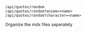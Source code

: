 ```
/api/quotes/random
/api/quotes/random?anime=<name>
/api/quotes/random?character=<name>
```

Organize the mdx files seperately
